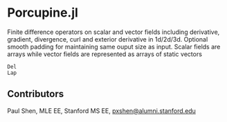 # Porcupine.jl

Finite difference operators on scalar and vector fields including derivative, gradient, divergence, curl and exterior derivative in 1d/2d/3d. Optional smooth padding for maintaining same ouput size as input. Scalar fields are arrays while vector fields are represented as arrays of static vectors

```@docs
Del
Lap
```

## Contributors
Paul Shen, MLE EE, Stanford MS EE, pxshen@alumni.stanford.edu

